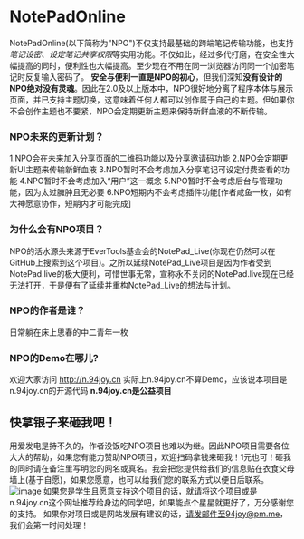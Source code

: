 # NotePadOnline

NotePadOnline(以下简称为"NPO")不仅支持最基础的跨端笔记传输功能，也支持*笔记设密、设定笔记共享权限*等实用功能。不仅如此，经过多代打磨，在安全性大幅提高的同时，便利性也大幅提高。至少现在不用在同一浏览器访问同一个加密笔记时反复输入密码了。
**安全与便利一直是NPO的初心**，但我们深知**没有设计的NPO绝对没有灵魂**。因此在2.0及以上版本中，NPO很好地分离了程序本体与展示页面，并已支持主题切换，这意味着任何人都可以创作属于自己的主题。但如果你不会创作主题也不要紧，NPO会定期更新主题来保持新鲜血液的不断传输。

### NPO未来的更新计划？
1.NPO会在未来加入分享页面的二维码功能以及分享邀请码功能
2.NPO会定期更新UI主题来传输新鲜血液
3.NPO暂时不会考虑加入分享笔记可设定付费查看的功能
4.NPO暂时不会考虑加入“用户”这一概念
5.NPO暂时不会考虑后台与管理功能，因为太过臃肿且无必要
6.NPO短期内不会考虑插件功能[作者咸鱼一枚，如有大神愿意协作，短期内才可能完成]

### 为什么会有NPO项目？
NPO的活水源头来源于EverTools基金会的NotePad_Live(你现在仍然可以在GitHub上搜索到这个项目)。之所以延续NotePad_Live项目是因为作者受到NotePad.live的极大便利，可惜世事无常，宣称永不关闭的NotePad.live现在已经无法打开，于是便有了延续并重构NotePad_Live的想法与计划。

### NPO的作者是谁？
日常躺在床上思春的中二青年一枚

### NPO的Demo在哪儿?
欢迎大家访问 http://n.94joy.cn
实际上n.94joy.cn不算Demo，应该说本项目是n.94joy.cn的开源代码
**n.94joy.cn是公益项目**

## 快拿银子来砸我吧！
用爱发电是持不久的，作者没饭吃NPO项目也难以为继。因此NPO项目需要各位大大的帮助，如果您有能力赞助NPO项目，欢迎扫码拿钱来砸我！1元也可！砸我的同时请在备注里写明您的网名或真名。我会把您提供给我们的信息贴在衣食父母墙上(基于自愿)，如果您愿意，也可以给我们您的联系方式以便日后联系。
![image](/resources/wechatpay.png)
如果您是学生且愿意支持这个项目的话，就请将这个项目或是n.94joy.cn这个网址推荐给身边的同学吧，如果能点个星星就更好了，万分感谢您的支持。
如果你对项目或是网站发展有建议的话，请发邮件至94joy@pm.me，我们会第一时间处理！
